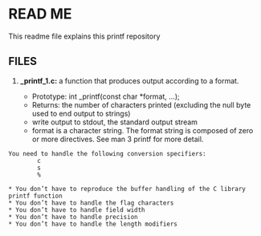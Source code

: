 # READ ME
This readme file explains this printf repository

## FILES
1. **_printf_1.c:**
a function that produces output according to a format.

    * Prototype: int _printf(const char *format, ...);
    * Returns: the number of characters printed (excluding the null byte used to end output to strings)
    * write output to stdout, the standard output stream
    * format is a character string. The format string is composed of zero or more directives. See man 3 printf for more detail. 
<pre><code>You need to handle the following conversion specifiers:
        c
        s
        %
</pre></code>
    * You don’t have to reproduce the buffer handling of the C library printf function
    * You don’t have to handle the flag characters
    * You don’t have to handle field width
    * You don’t have to handle precision
    * You don’t have to handle the length modifiers
 

